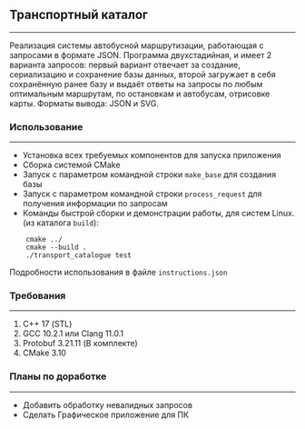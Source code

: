 ## Транспортный каталог
---
Реализация системы автобусной маршрутизации, работающая с запросами в формате JSON. Программа двухстадийная,
и имеет 2 варианта запросов: первый вариант отвечает за создание, сериализацию и сохранение базы данных, 
второй загружает в себя сохранённую ранее базу и выдаёт ответы на запросы по любым оптимальным маршрутам, 
по остановкам и автобусам, отрисовке карты. Форматы вывода: JSON и SVG.



### Использование
---
* Установка всех требуемых компонентов для запуска приложения
* Сборка системой CMake
* Запуск с параметром командной строки `make_base` для создания базы
* Запуск с параметром командной строки `process_request` для получения информации по запросам
* Команды быстрой сборки и демонстрации работы, для систем Linux. (из каталога `build`):
```
    cmake ../
    cmake --build .
    ./transport_catalogue test
``` 
   Подробности использования в файле `instructions.json`


### Требования
---
1. С++ 17 (STL)
2. GCC 10.2.1 или Clang 11.0.1
3. Protobuf 3.21.11 (В комплекте)
4. CMake 3.10



### Планы по доработке
---
* Добавить обработку невалидных запросов
* Сделать Графическое приложение для ПК

